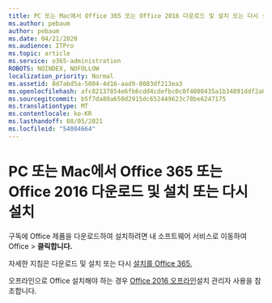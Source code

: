 ```yaml
---
title: PC 또는 Mac에서 Office 365 또는 Office 2016 다운로드 및 설치 또는 다시 설치
ms.author: pebaum
author: pebaum
ms.date: 04/21/2020
ms.audience: ITPro
ms.topic: article
ms.service: o365-administration
ROBOTS: NOINDEX, NOFOLLOW
localization_priority: Normal
ms.assetid: 8d7abd5a-5004-4d16-aad9-8083df213ea3
ms.openlocfilehash: afc82137854e6fb6cdd4cdefbc0c0f4000435a1b34891ddf2a029dcff2ceffa8
ms.sourcegitcommit: b5f7da89a650d2915dc652449623c78be6247175
ms.translationtype: MT
ms.contentlocale: ko-KR
ms.lasthandoff: 08/05/2021
ms.locfileid: "54004664"
---
```

# <a name="download-and-install-or-reinstall-office-365-or-office-2016-on-a-pc-or-mac"></a>PC 또는 Mac에서 Office 365 또는 Office 2016 다운로드 및 설치 또는 다시 설치

구독에 Office 제품을 다운로드하여 설치하려면 내 소프트웨어 [](https://portal.office.com/OLS/MySoftware.aspx) 서비스로 이동하여 Office \>  **클릭합니다.** 
  
자세한 지침은 다운로드 및 설치 또는 다시 [설치를 Office 365.](https://support.office.com/article/4414eaaf-0478-48be-9c42-23adc471665816658?wt.mc_id=O365_Admin_Alch)
  
오프라인으로 Office 설치해야 하는 경우 [Office 2016 오프라인](https://support.office.com/article/f0a85fe7-118f-41cb-a791-d59cef96ad1c?wt.mc_id=O365_Admin_Alch#OfficePlans=Office_for_business)설치 관리자 사용을 참조합니다.
  

